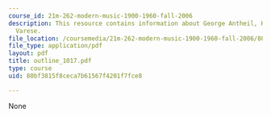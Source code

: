 ```yaml
---
course_id: 21m-262-modern-music-1900-1960-fall-2006
description: This resource contains information about George Antheil, Henry Cowell,
  Varese.
file_location: /coursemedia/21m-262-modern-music-1900-1960-fall-2006/80bf3815f8ceca7b61567f4201f7fce8_outline_1017.pdf
file_type: application/pdf
layout: pdf
title: outline_1017.pdf
type: course
uid: 80bf3815f8ceca7b61567f4201f7fce8

---
```

None